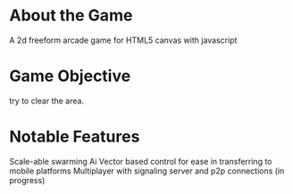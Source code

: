 # About the Game
A 2d freeform arcade game for HTML5 canvas with javascript

# Game Objective
try to clear the area.

# Notable Features
Scale-able swarming Ai
Vector based control for ease in transferring to mobile platforms
Multiplayer with signaling server and p2p connections (in progress)



